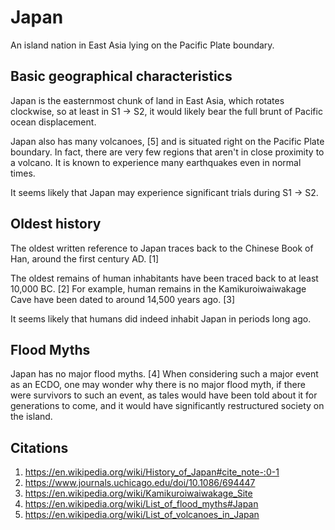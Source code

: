 # Japan

An island nation in East Asia lying on the Pacific Plate boundary.

## Basic geographical characteristics

Japan is the easternmost chunk of land in East Asia, which rotates clockwise, so at least in S1 -> S2, it would likely bear the full brunt of Pacific ocean displacement.

Japan also has many volcanoes, [5] and is situated right on the Pacific Plate boundary. In fact, there are very few regions that aren't in close proximity to a volcano. It is known to experience many earthquakes even in normal times.

It seems likely that Japan may experience significant trials during S1 -> S2.

## Oldest history

The oldest written reference to Japan traces back to the Chinese Book of Han, around the first century AD. [1]

The oldest remains of human inhabitants have been traced back to at least 10,000 BC. [2] For example, human remains in the Kamikuroiwaiwakage Cave have been dated to around 14,500 years ago. [3]

It seems likely that humans did indeed inhabit Japan in periods long ago.

## Flood Myths

Japan has no major flood myths. [4] When considering such a major event as an ECDO, one may wonder why there is no major flood myth, if there were survivors to such an event, as tales would have been told about it for generations to come, and it would have significantly restructured society on the island.

## Citations

1. https://en.wikipedia.org/wiki/History_of_Japan#cite_note-:0-1
2. https://www.journals.uchicago.edu/doi/10.1086/694447
3. https://en.wikipedia.org/wiki/Kamikuroiwaiwakage_Site
4. https://en.wikipedia.org/wiki/List_of_flood_myths#Japan
5. https://en.wikipedia.org/wiki/List_of_volcanoes_in_Japan